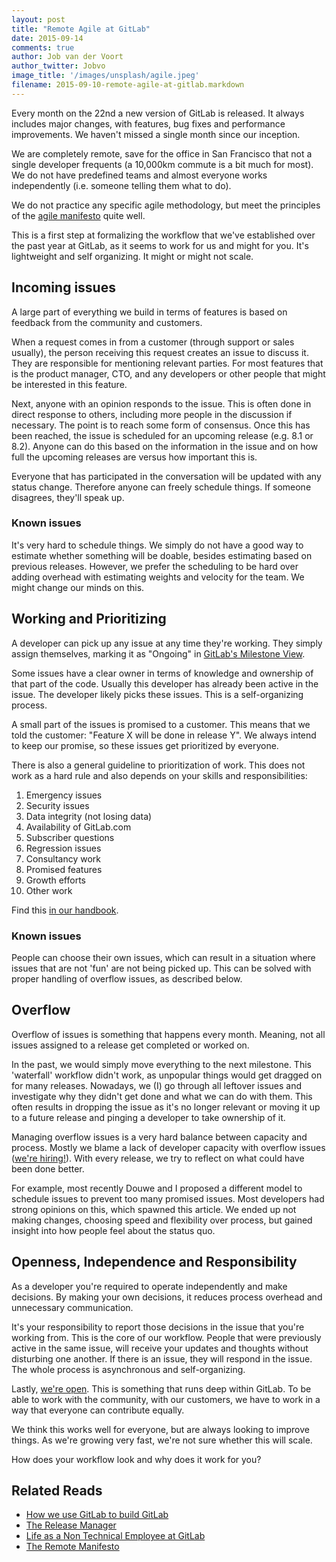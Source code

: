 ```yaml
---
layout: post
title: "Remote Agile at GitLab"
date: 2015-09-14
comments: true
author: Job van der Voort
author_twitter: Jobvo
image_title: '/images/unsplash/agile.jpeg'
filename: 2015-09-10-remote-agile-at-gitlab.markdown
---
```


Every month on the 22nd a new version of GitLab is released. It always
includes major changes, with features, bug fixes and performance improvements.
We haven't missed a single month since our inception.

We are completely remote, save for the office in San Francisco that not a single
developer frequents (a 10,000km commute is a bit much for most). We do not have
predefined teams and almost everyone works independently (i.e. someone telling
them what to do).

We do not practice any specific agile methodology, but meet the principles
of the [agile manifesto](http://www.agilemanifesto.org/iso/en/principles.html) quite well.

This is a first step at formalizing the workflow that we've established over
the past year at GitLab, as it seems to work for us and might for you. It's
lightweight and self organizing. It might or might not scale.

<!-- more -->

## Incoming issues

A large part of everything we build in terms of features is based on feedback from the
community and customers.

When a request comes in from a customer (through support or sales usually),
the person receiving this request creates an issue to discuss it.
They are responsible for mentioning relevant parties. For most features that
is the product manager, CTO, and any developers or other people that might be
interested in this feature.

Next, anyone with an opinion responds to the issue. This is often done in direct
response to others, including more people in the discussion if necessary. The
point is to reach some form of consensus. Once this has been reached, the issue
is scheduled for an upcoming release (e.g. 8.1 or 8.2). Anyone can do this based
on the information in the issue and on how full the upcoming releases are versus
how important this is.

Everyone that has participated in the conversation will be updated with any status
change. Therefore anyone can freely schedule things. If someone disagrees, they'll
speak up.

### Known issues

It's very hard to schedule things. We simply do not have a good way to estimate
whether something will be doable, besides estimating based on previous releases.
However, we prefer the scheduling to be hard over adding overhead with estimating
weights and velocity for the team. We might change our minds on this.

## Working and Prioritizing

A developer can pick up any issue at any time they're working.
They simply assign themselves, marking it as "Ongoing" in [GitLab's Milestone
View](https://gitlab.com/gitlab-org/gitlab-ce/milestones/13).

Some issues have a clear owner in terms of knowledge and ownership of that part
of the code. Usually this developer has already been active in the issue. The
developer likely picks these issues. This is a self-organizing process.

A small part of the issues is promised to a customer. This means that we told the
customer: "Feature X will be done in release Y". We always intend to keep our
promise, so these issues get prioritized by everyone.

There is also a general guideline to prioritization of work. This does not
work as a hard rule and also depends on your skills and responsibilities:

1. Emergency issues
1. Security issues
1. Data integrity (not losing data)
1. Availability of GitLab.com
1. Subscriber questions
1. Regression issues
1. Consultancy work
1. Promised features
1. Growth efforts
1. Other work

Find this [in our handbook](https://about.gitlab.com/handbook/#gitlab-workflow).

### Known issues

People can choose their own issues, which can result in a situation where
issues that are not 'fun' are not being picked up. This can be solved with
proper handling of overflow issues, as described below.

## Overflow

Overflow of issues is something that happens every month. Meaning, not all issues
assigned to a release get completed or worked on.

In the past, we would simply move everything to the next milestone. This 'waterfall'
workflow didn't work, as unpopular things would get dragged on for many releases.
Nowadays, we (I) go through all leftover issues and investigate why they didn't get
done and what we can do with them.
This often results in dropping the issue as it's no longer relevant or moving it
up to a future release and pinging a developer to take ownership of it.

Managing overflow issues is a very hard balance between capacity and process.
Mostly we blame a lack of developer capacity with overflow issues
([we're hiring!](https://about.gitlab.com/jobs/)).
With every release, we try to reflect on what could have been done better.

For example, most recently Douwe and I proposed a different model to schedule
issues to prevent too many promised issues. Most developers had strong opinions
on this, which spawned this article. We ended up not making changes, choosing
speed and flexibility over process, but gained insight into how people feel about
the status quo.

## Openness, Independence and Responsibility

As a developer you're required to operate independently and make decisions.
By making your own decisions, it reduces process overhead and unnecessary
communication.

It's your responsibility to report those decisions in the issue that you're working
from. This is the core of our workflow. People that were previously active in the
same issue, will receive your updates and thoughts without disturbing one another.
If there is an issue, they will respond in the issue. The whole process is asynchronous
and self-organizing.

Lastly, [we're open](https://about.gitlab.com/2015/08/03/almost-everything-we-do-is-now-open/).
This is something that runs deep within GitLab. To be able to work with the community,
with our customers, we have to work in a way that everyone can contribute equally.

We think this works well for everyone, but are always looking to improve things.
As we're growing very fast, we're not sure whether this will scale.

How does your workflow look and why does it work for you?

## Related Reads

- [How we use GitLab to build GitLab](https://about.gitlab.com/2015/07/07/how-we-use-gitlab-to-build-gitlab/)
- [The Release Manager](https://about.gitlab.com/2015/06/25/release-manager-the-invisible-hero/)
- [Life as a Non Technical Employee at GitLab](https://about.gitlab.com/2015/06/30/life-as-a-non-technical-employee-at-gitlab/)
- [The Remote Manifesto](https://about.gitlab.com/2015/04/08/the-remote-manifesto/)
